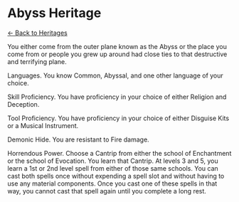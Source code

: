 # Abyss Heritage

[<- Back to Heritages](./index.md)

You either come from the outer plane known as the Abyss or the place you come from or people you grew up around had close ties to that destructive and terrifying plane.

Languages. You know Common, Abyssal, and one other language of your choice.

Skill Proficiency. You have proficiency in your choice of either Religion and Deception.

Tool Proficiency. You have proficiency in your choice of either Disguise Kits or a Musical Instrument.

Demonic Hide. You are resistant to Fire damage.

Horrendous Power. Choose a Cantrip from either the school of Enchantment or the school of Evocation. You learn that Cantrip. At levels 3 and 5, you learn a 1st or 2nd level spell from either of those same schools. You can cast both spells once without expending a spell slot and without having to use any material components. Once you cast one of these spells in that way, you cannot cast that spell again until you complete a long rest.
